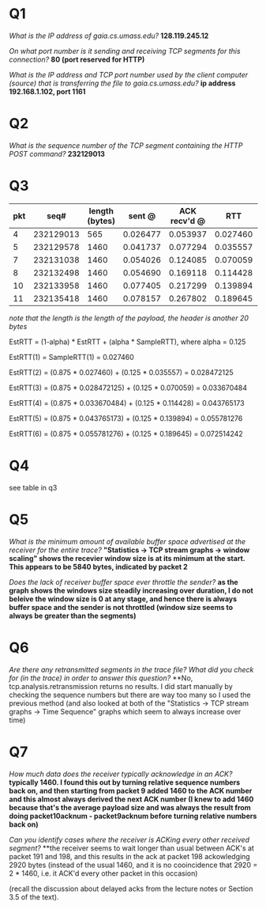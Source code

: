 # Q1

*What is the IP address of gaia.cs.umass.edu?* **128.119.245.12**

*On what port number is it sending and receiving TCP segments for this connection?* **80 (port reserved for HTTP)**

*What is the IP address and TCP port number used by the client computer (source) that is transferring the file to gaia.cs.umass.edu?* **ip address 192.168.1.102, port 1161**

# Q2

*What is the sequence number of the TCP segment containing the HTTP POST command?* **232129013**

# Q3

| pkt | seq#      | length (bytes) | sent @   | ACK recv'd @ | RTT      | EstRTT      |
|-----|-----------|----------------|----------|--------------|----------|-------------|
| 4   | 232129013 | 565            | 0.026477 | 0.053937     | 0.027460 | 0.027460    |
| 5   | 232129578 | 1460           | 0.041737 | 0.077294     | 0.035557 | 0.028472125 |
| 7   | 232131038 | 1460           | 0.054026 | 0.124085     | 0.070059 | 0.033670484 |
| 8   | 232132498 | 1460           | 0.054690 | 0.169118     | 0.114428 | 0.043765173 |
| 10  | 232133958 | 1460           | 0.077405 | 0.217299     | 0.139894 | 0.055781276 |
| 11  | 232135418 | 1460           | 0.078157 | 0.267802     | 0.189645 | 0.072514242 |

*note that the length is the length of the payload, the header is another 20 bytes*

EstRTT = (1-alpha) * EstRTT + (alpha * SampleRTT), where alpha = 0.125

EstRTT(1) = SampleRTT(1) = 0.027460

EstRTT(2) = (0.875 * 0.027460) + (0.125 * 0.035557) = 0.028472125

EstRTT(3) = (0.875 * 0.028472125) + (0.125 * 0.070059) = 0.033670484

EstRTT(4) = (0.875 * 0.033670484) + (0.125 * 0.114428) = 0.043765173

EstRTT(5) = (0.875 * 0.043765173) + (0.125 * 0.139894) = 0.055781276

EstRTT(6) = (0.875 * 0.055781276) + (0.125 * 0.189645) = 0.072514242

# Q4

see table in q3

# Q5

*What is the minimum amount of available buffer space advertised at the receiver for the entire trace?* **"Statistics -> TCP stream graphs -> window scaling" shows the recevier window size is at its minimum at the start. This appears to be 5840 bytes, indicated by packet 2**

*Does the lack of receiver buffer space ever throttle the sender?* **as the graph shows the windows size steadily increasing over duration, I do not beleive the window size is 0 at any stage, and hence there is always buffer space and the sender is not throttled (window size seems to always be greater than the segments)**

# Q6

*Are there any retransmitted segments in the trace file? What did you check for (in the trace) in order to answer this question?* **No, tcp.analysis.retransmission returns no results. I did start manually by checking the sequence numbers but there are way too many so I used the previous method (and also looked at both of the "Statistics -> TCP stream graphs -> Time Sequence" graphs which seem to always increase over time)

# Q7

*How much data does the receiver typically acknowledge in an ACK?* **typically 1460. I found this out by turning relative sequence numbers back on, and then starting from packet 9 added 1460 to the ACK number and this almost always derived the next ACK number (I knew to add 1460 because that's the average payload size and was always the result from doing packet10acknum - packet9acknum before turning relative numbers back on)** 

*Can you identify cases where the receiver is ACKing every other received segment?* **the receiver seems to wait longer than usual between ACK's at packet 191 and 198, and this results in the ack at packet 198 ackowledging 2920 bytes (instead of the usual 1460, and it is no cooincidence that 2920 = 2 * 1460, i.e. it ACK'd every other packet in this occasion)

(recall the discussion about delayed acks from the lecture notes or Section 3.5 of the text).
